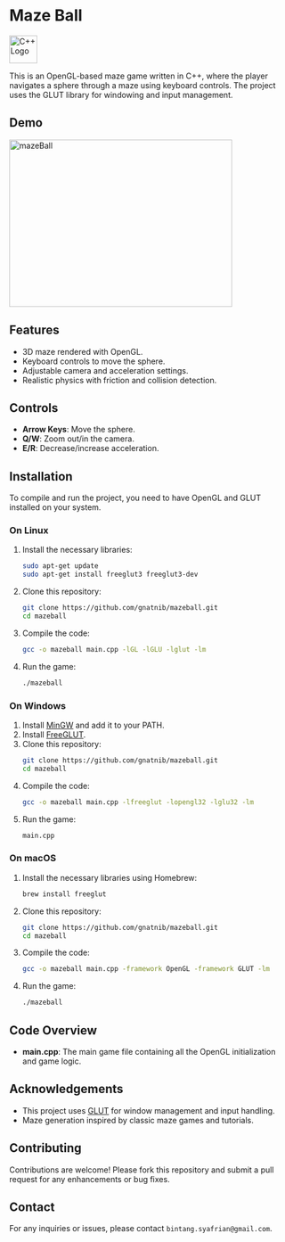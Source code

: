 # Maze Ball

<img src="https://upload.wikimedia.org/wikipedia/commons/1/18/ISO_C%2B%2B_Logo.svg" alt="C++ Logo" width="50" height="50">

This is an OpenGL-based maze game written in C++, where the player navigates a sphere through a maze using keyboard controls. The project uses the GLUT library for windowing and input management.

## Demo
<img src="https://github.com/gnatnib/mazeball/assets/117698972/dfa62844-1dae-4e50-8a4c-78cf47115683" alt="mazeBall" width="400" height="300">

## Features

- 3D maze rendered with OpenGL.
- Keyboard controls to move the sphere.
- Adjustable camera and acceleration settings.
- Realistic physics with friction and collision detection.

## Controls

- **Arrow Keys**: Move the sphere.
- **Q/W**: Zoom out/in the camera.
- **E/R**: Decrease/increase acceleration.

## Installation

To compile and run the project, you need to have OpenGL and GLUT installed on your system.

### On Linux

1. Install the necessary libraries:
    ```sh
    sudo apt-get update
    sudo apt-get install freeglut3 freeglut3-dev
    ```

2. Clone this repository:
    ```sh
    git clone https://github.com/gnatnib/mazeball.git
    cd mazeball
    ```

3. Compile the code:
    ```sh
    gcc -o mazeball main.cpp -lGL -lGLU -lglut -lm
    ```

4. Run the game:
    ```sh
    ./mazeball
    ```

### On Windows

1. Install [MinGW](http://www.mingw.org/) and add it to your PATH.
2. Install [FreeGLUT](http://freeglut.sourceforge.net/).
3. Clone this repository:
    ```sh
    git clone https://github.com/gnatnib/mazeball.git
    cd mazeball
    ```
4. Compile the code:
    ```sh
    gcc -o mazeball main.cpp -lfreeglut -lopengl32 -lglu32 -lm
    ```
5. Run the game:
    ```sh
    main.cpp
    ```

### On macOS

1. Install the necessary libraries using Homebrew:
    ```sh
    brew install freeglut
    ```

2. Clone this repository:
    ```sh
    git clone https://github.com/gnatnib/mazeball.git
    cd mazeball
    ```

3. Compile the code:
    ```sh
    gcc -o mazeball main.cpp -framework OpenGL -framework GLUT -lm
    ```

4. Run the game:
    ```sh
    ./mazeball
    ```

## Code Overview

- **main.cpp**: The main game file containing all the OpenGL initialization and game logic.

## Acknowledgements

- This project uses [GLUT](https://www.opengl.org/resources/libraries/glut/) for window management and input handling.
- Maze generation inspired by classic maze games and tutorials.

## Contributing

Contributions are welcome! Please fork this repository and submit a pull request for any enhancements or bug fixes.

## Contact

For any inquiries or issues, please contact `bintang.syafrian@gmail.com`.
